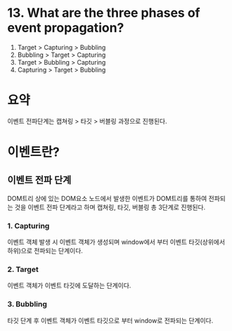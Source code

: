 # 13. What are the three phases of event propagation?

1. Target > Capturing > Bubbling
2. Bubbling > Target > Capturing
3. Target > Bubbling > Capturing
4. Capturing > Target > Bubbling

# 요약

이벤트 전파단계는 캡쳐링 > 타깃 > 버블링 과정으로 진행된다.

# 이벤트란?

## 이벤트 전파 단계

DOM트리 상에 있는 DOM요소 노드에서 발생한 이벤트가 DOM트리를 통하여 전파되는 것을 이벤트 전파 단계라고 하며 캡쳐링, 타깃, 버블링 총 3단계로 진행된다.

### 1. Capturing

이벤트 객체 발생 시 이벤트 객체가 생성되며 window에서 부터 이벤트 타깃(상위에서 하위)으로 전파되는 단계이다.

### 2. Target

이벤트 객체가 이벤트 타깃에 도달하는 단계이다.

### 3. Bubbling

타깃 단계 후 이벤트 객체가 이벤트 타깃으로 부터 window로 전파되는 단계이다.

